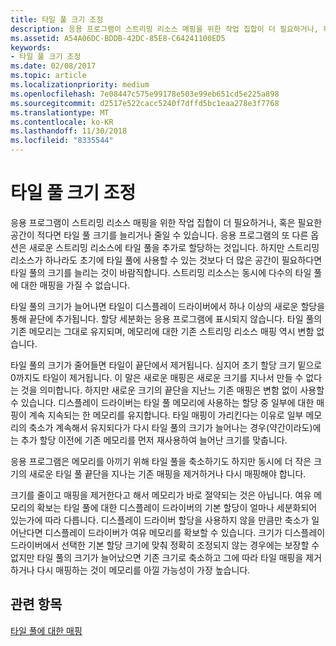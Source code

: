 ```yaml
---
title: 타일 풀 크기 조정
description: 응용 프로그램이 스트리밍 리소스 매핑을 위한 작업 집합이 더 필요하거나, 혹은 필요한 공간이 적다면 타일 풀 크기를 늘리거나 줄일 수 있습니다.
ms.assetid: A54A06DC-BDDB-42DC-85E8-C64241100ED5
keywords:
- 타일 풀 크기 조정
ms.date: 02/08/2017
ms.topic: article
ms.localizationpriority: medium
ms.openlocfilehash: 7e08447c575e99178e503e99eb651cd5e225a898
ms.sourcegitcommit: d2517e522cacc5240f7dffd5bc1eaa278e3f7768
ms.translationtype: MT
ms.contentlocale: ko-KR
ms.lasthandoff: 11/30/2018
ms.locfileid: "8335544"
---
```

# <a name="tile-pool-resizing"></a>타일 풀 크기 조정


응용 프로그램이 스트리밍 리소스 매핑을 위한 작업 집합이 더 필요하거나, 혹은 필요한 공간이 적다면 타일 풀 크기를 늘리거나 줄일 수 있습니다. 응용 프로그램의 또 다른 옵션은 새로운 스트리밍 리소스에 타일 풀을 추가로 할당하는 것입니다. 하지만 스트리밍 리소스가 하나라도 초기에 타일 풀에 사용할 수 있는 것보다 더 많은 공간이 필요하다면 타일 풀의 크기를 늘리는 것이 바람직합니다. 스트리밍 리소스는 동시에 다수의 타일 풀에 대한 매핑을 가질 수 없습니다.

타일 풀의 크기가 늘어나면 타일이 디스플레이 드라이버에서 하나 이상의 새로운 할당을 통해 끝단에 추가됩니다. 할당 세분화는 응용 프로그램에 표시되지 않습니다. 타일 풀의 기존 메모리는 그대로 유지되며, 메모리에 대한 기존 스트리밍 리소스 매핑 역시 변함 없습니다.

타일 풀의 크기가 줄어들면 타일이 끝단에서 제거됩니다. 심지어 초기 할당 크기 밑으로 0까지도 타일이 제거됩니다. 이 말은 새로운 매핑은 새로운 크기를 지나서 만들 수 없다는 것을 의미합니다. 하지만 새로운 크기의 끝단을 지난느 기존 매핑은 변함 없이 사용할 수 있습니다. 디스플레이 드라이버는 타일 풀 메모리에 사용하는 할당 중 일부에 대한 매핑이 계속 지속되는 한 메모리를 유지합니다. 타일 매핑이 가리킨다는 이유로 일부 메모리의 축소가 계속해서 유지되다가 다시 타일 풀의 크기가 늘어나는 경우(약간이라도)에는 추가 할당 이전에 기존 메모리를 먼저 재사용하여 늘어난 크기를 맞춥니다.

응용 프로그램은 메모리를 아끼기 위해 타일 풀을 축소하기도 하지만 동시에 더 작은 크기의 새로운 타일 풀 끝단을 지나는 기존 매핑을 제거하거나 다시 매핑해야 합니다.

크기를 줄이고 매핑을 제거한다고 해서 메모리가 바로 절약되는 것은 아닙니다. 여유 메모리의 확보는 타일 풀에 대한 디스플레이 드라이버의 기본 할당이 얼마나 세분화되어 있는가에 따라 다릅니다. 디스플레이 드라이버 할당을 사용하지 않을 만큼만 축소가 일어난다면 디스플레이 드라이버가 여유 메모리를 확보할 수 있습니다. 크기가 디스플레이 드라이버에서 선택한 기본 할당 크기에 맞춰 정확히 조정되지 않는 경우에는 보장할 수 없지만 타일 풀의 크기가 늘어났으면 기존 크기로 축소하고 그에 따라 타일 매핑을 제거하거나 다시 매핑하는 것이 메모리를 아낄 가능성이 가장 높습니다.

## <a name="span-idrelated-topicsspanrelated-topics"></a><span id="related-topics"></span>관련 항목


[타일 풀에 대한 매핑](mappings-are-into-a-tile-pool.md)

 

 





